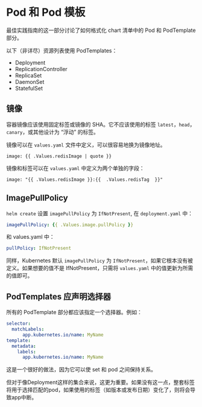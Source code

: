 # Pod 和 Pod 模板

最佳实践指南的这一部分讨论了如何格式化 chart 清单中的 Pod 和 PodTemplate 部分。

以下（非详尽）资源列表使用 PodTemplates：

- Deployment
- ReplicationController
- ReplicaSet
- DaemonSet
- StatefulSet

## 镜像

容器镜像应该使用固定标签或镜像的 SHA。它不应该使用的标签 `latest`，`head`，`canary`，或其他设计为 “浮动” 的标签。

镜像可以在 `values.yaml` 文件中定义，可以很容易地换为镜像地址。

```
image: {{ .Values.redisImage | quote }}
```

镜像和标签可以在 `values.yaml` 中定义为两个单独的字段：

```
image: "{{ .Values.redisImage }}:{{  .Values.redisTag  }}"
```

## ImagePullPolicy

`helm create` 设置 `imagePullPolicy` 为 `IfNotPresent`, 在 `deployment.yaml` 中：

```yaml
imagePullPolicy: {{ .Values.image.pullPolicy }}
```

和 values.yaml 中：

```yaml
pullPolicy: IfNotPresent
```

同样，Kubernetes 默认 `imagePullPolicy` 为 `IfNotPresent`，如果它根本没有被定义。如果想要的值不是 IfNotPresent，只需将 `values.yaml` 中的值更新为所需的值即可。

## PodTemplates 应声明选择器

所有的 PodTemplate 部分都应该指定一个选择器。例如：

```yaml
selector:
  matchLabels:
      app.kubernetes.io/name: MyName
template:
  metadata:
    labels:
      app.kubernetes.io/name: MyName
```

这是一个很好的做法，因为它可以使 set 和 pod 之间保持关系。

但对于像Deployment这样的集合来说，这更为重要。如果没有这一点，整套标签将用于选择匹配的pod，如果使用的标签（如版本或发布日期）变化了，则将会导致app中断。
